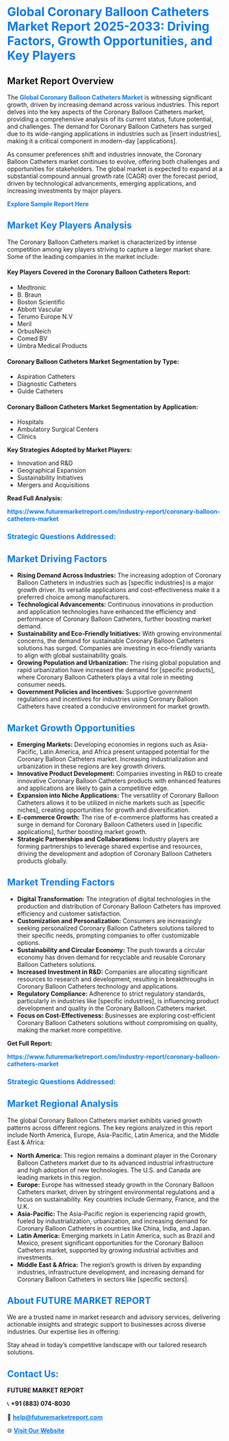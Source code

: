 <h1 style="color: #007BFF;">Global Coronary Balloon Catheters Market Report 2025-2033: Driving Factors, Growth Opportunities, and Key Players</h1>

<section id="overview">
<h2>Market Report Overview</h2>
<p>The <a href="https://www.futuremarketreport.com/industry-report/coronary-balloon-catheters-market" style="color: #007BFF; text-decoration: none;"><strong>Global Coronary Balloon Catheters Market</strong></a> is witnessing significant growth, driven by increasing demand across various industries. This report delves into the key aspects of the Coronary Balloon Catheters market, providing a comprehensive analysis of its current status, future potential, and challenges. The demand for Coronary Balloon Catheters has surged due to its wide-ranging applications in industries such as [insert industries], making it a critical component in modern-day [applications].</p>
<p>As consumer preferences shift and industries innovate, the Coronary Balloon Catheters market continues to evolve, offering both challenges and opportunities for stakeholders. The global market is expected to expand at a substantial compound annual growth rate (CAGR) over the forecast period, driven by technological advancements, emerging applications, and increasing investments by major players.</p>
</section>

<section id="overview">
<p><a href="https://www.futuremarketreport.com/request-sample/reportId=58253" style="color: #007BFF; text-decoration: none;"><strong>Explore Sample Report Here</strong></a></p>
</section>

<section id="key-players">
<h2 style="color: #007BFF;">Market Key Players Analysis</h2>
<p>The Coronary Balloon Catheters market is characterized by intense competition among key players striving to capture a larger market share. Some of the leading companies in the market include:</p>
<h4>Key Players Covered in the Coronary Balloon Catheters Report:</h4>
<ul><li>Medtronic</li><li>B. Braun</li><li>Boston Scientific</li><li>Abbott Vascular</li><li>Terumo Europe N.V</li><li>Meril</li><li>OrbusNeich</li><li>Comed BV</li><li>Umbra Medical Products</li></ul>
<h4>Coronary Balloon Catheters Market Segmentation by Type:</h4>
<ul><li>Aspiration Catheters</li><li>Diagnostic Catheters</li><li>Guide Catheters</li></ul>

<h4>Coronary Balloon Catheters Market Segmentation by Application:</h4>
<ul><li>Hospitals</li><li>Ambulatory Surgical Centers</li><li>Clinics</li></ul>
<p><strong>Key Strategies Adopted by Market Players:</strong></p>
<ul>
<li>Innovation and R&D</li>
<li>Geographical Expansion</li>
<li>Sustainability Initiatives</li>
<li>Mergers and Acquisitions</li>
</ul>
</section>

<section>
<p><strong>Read Full Analysis: </strong></p><a href="https://www.futuremarketreport.com/industry-report/coronary-balloon-catheters-market" style="color: #007BFF; text-decoration: none;"><strong>https://www.futuremarketreport.com/industry-report/coronary-balloon-catheters-market</strong></a>
<h3 style="color: #007BFF;">Strategic Questions Addressed:</h3>
</section>

<section id="driving-factors">
<h2 style="color: #007BFF;">Market Driving Factors</h2>
<ul>
<li><strong>Rising Demand Across Industries:</strong> The increasing adoption of Coronary Balloon Catheters in industries such as [specific industries] is a major growth driver. Its versatile applications and cost-effectiveness make it a preferred choice among manufacturers.</li>
<li><strong>Technological Advancements:</strong> Continuous innovations in production and application technologies have enhanced the efficiency and performance of Coronary Balloon Catheters, further boosting market demand.</li>
<li><strong>Sustainability and Eco-Friendly Initiatives:</strong> With growing environmental concerns, the demand for sustainable Coronary Balloon Catheters solutions has surged. Companies are investing in eco-friendly variants to align with global sustainability goals.</li>
<li><strong>Growing Population and Urbanization:</strong> The rising global population and rapid urbanization have increased the demand for [specific products], where Coronary Balloon Catheters plays a vital role in meeting consumer needs.</li>
<li><strong>Government Policies and Incentives:</strong> Supportive government regulations and incentives for industries using Coronary Balloon Catheters have created a conducive environment for market growth.</li>
</ul>
</section>

<section id="growth-opportunities">
<h2 style="color: #007BFF;">Market Growth Opportunities</h2>
<ul>
<li><strong>Emerging Markets:</strong> Developing economies in regions such as Asia-Pacific, Latin America, and Africa present untapped potential for the Coronary Balloon Catheters market. Increasing industrialization and urbanization in these regions are key growth drivers.</li>
<li><strong>Innovative Product Development:</strong> Companies investing in R&D to create innovative Coronary Balloon Catheters products with enhanced features and applications are likely to gain a competitive edge.</li>
<li><strong>Expansion into Niche Applications:</strong> The versatility of Coronary Balloon Catheters allows it to be utilized in niche markets such as [specific niches], creating opportunities for growth and diversification.</li>
<li><strong>E-commerce Growth:</strong> The rise of e-commerce platforms has created a surge in demand for Coronary Balloon Catheters used in [specific applications], further boosting market growth.</li>
<li><strong>Strategic Partnerships and Collaborations:</strong> Industry players are forming partnerships to leverage shared expertise and resources, driving the development and adoption of Coronary Balloon Catheters products globally.</li>
</ul>
</section>

<section id="trending-factors">
<h2 style="color: #007BFF;">Market Trending Factors</h2>
<ul>
<li><strong>Digital Transformation:</strong> The integration of digital technologies in the production and distribution of Coronary Balloon Catheters has improved efficiency and customer satisfaction.</li>
<li><strong>Customization and Personalization:</strong> Consumers are increasingly seeking personalized Coronary Balloon Catheters solutions tailored to their specific needs, prompting companies to offer customizable options.</li>
<li><strong>Sustainability and Circular Economy:</strong> The push towards a circular economy has driven demand for recyclable and reusable Coronary Balloon Catheters solutions.</li>
<li><strong>Increased Investment in R&D:</strong> Companies are allocating significant resources to research and development, resulting in breakthroughs in Coronary Balloon Catheters technology and applications.</li>
<li><strong>Regulatory Compliance:</strong> Adherence to strict regulatory standards, particularly in industries like [specific industries], is influencing product development and quality in the Coronary Balloon Catheters market.</li>
<li><strong>Focus on Cost-Effectiveness:</strong> Businesses are exploring cost-efficient Coronary Balloon Catheters solutions without compromising on quality, making the market more competitive.</li>
</ul>
</section>

<section>
<p><strong>Get Full Report: </strong></p><a href="https://www.futuremarketreport.com/industry-report/coronary-balloon-catheters-market" style="color: #007BFF; text-decoration: none;"><strong>https://www.futuremarketreport.com/industry-report/coronary-balloon-catheters-market</strong></a>
<h3 style="color: #007BFF;">Strategic Questions Addressed:</h3>
</section>


<section id="regional-analysis">
<h2 style="color: #007BFF;">Market Regional Analysis</h2>
<p>The global Coronary Balloon Catheters market exhibits varied growth patterns across different regions. The key regions analyzed in this report include North America, Europe, Asia-Pacific, Latin America, and the Middle East & Africa:</p>
<ul>
<li><strong>North America:</strong> This region remains a dominant player in the Coronary Balloon Catheters market due to its advanced industrial infrastructure and high adoption of new technologies. The U.S. and Canada are leading markets in this region.</li>
<li><strong>Europe:</strong> Europe has witnessed steady growth in the Coronary Balloon Catheters market, driven by stringent environmental regulations and a focus on sustainability. Key countries include Germany, France, and the U.K.</li>
<li><strong>Asia-Pacific:</strong> The Asia-Pacific region is experiencing rapid growth, fueled by industrialization, urbanization, and increasing demand for Coronary Balloon Catheters in countries like China, India, and Japan.</li>
<li><strong>Latin America:</strong> Emerging markets in Latin America, such as Brazil and Mexico, present significant opportunities for the Coronary Balloon Catheters market, supported by growing industrial activities and investments.</li>
<li><strong>Middle East & Africa:</strong> The region’s growth is driven by expanding industries, infrastructure development, and increasing demand for Coronary Balloon Catheters in sectors like [specific sectors].</li>
</ul>
</section>

<footer>
<h2 style="color: #007BFF;">About FUTURE MARKET REPORT</h2>
<p>We are a trusted name in market research and advisory services, delivering actionable insights and strategic support to businesses across diverse industries. Our expertise lies in offering:</p>

<p>Stay ahead in today’s competitive landscape with our tailored research solutions.</p>

<h2 style="color: #007BFF;">Contact Us:</h2>
<p><strong>FUTURE MARKET REPORT</strong></p>
<p>📞 <strong>+91 (883) 074-8030</strong></p>
<p>📧 <strong><a href="mailto:help@futuremarketreport.com" style="color: #007BFF;">help@futuremarketreport.com</a></strong></p>
<p>🌐 <strong><a href="https://www.futuremarketreport.com/" style="color: #007BFF;">Visit Our Website</a></strong></p>
</footer>